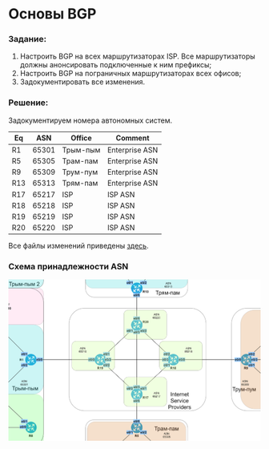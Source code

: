 # Основы BGP

###  Задание:

  1. Настроить BGP на всех маршрутизаторах ISP. Все маршрутизаторы должны анонсировать подключенные к ним префиксы;
  2. Настроить BGP на пограничных маршрутизаторах всех офисов;
  3. Задокументировать все изменения.



###  Решение:
  
  Задокументируем номера автономных систем.

| Eq  | ASN   | Office   | Comment        |
|-----|-------|----------|----------------|
| R1  | 65301 | Трым-пым | Enterprise ASN |
| R5  | 65305 | Трам-пам | Enterprise ASN | 
| R9  | 65309 | Трум-пум | Enterprise ASN |
| R13 | 65313 | Трям-пам | Enterprise ASN |
| R17 | 65217 | ISP      | ISP ASN        |
| R18 | 65218 | ISP      | ISP ASN        |
| R19 | 65219 | ISP      | ISP ASN        |
| R20 | 65220 | ISP      | ISP ASN        |	

  Все файлы изменений приведены [здесь](configs/).

###  Схема принадлежности ASN

![](asn.png)
